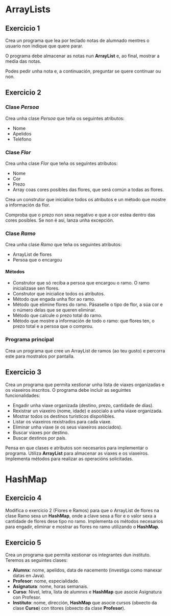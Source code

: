 # ArrayLists

## Exercicio 1

Crea un programa que lea por teclado notas de alumnado mentres o usuario non indique que quere parar.

O programa debe almacenar as notas nun **ArrayList** e, ao final, mostrar a media das notas.

Podes pedir unha nota e, a continuación, preguntar se quere continuar ou non.

## Exercicio 2

### Clase *Persoa*

Crea unha clase *Persoa* que teña os seguintes atributos:
- Nome
- Apelidos
- Teléfono

### Clase *Flor*

Crea unha clase *Flor* que teña os seguintes atributos:
- Nome
- Cor
- Prezo
- Array coas cores posibles das flores, que será común a todas as flores.

Crea un construtor que inicialice todos os atributos e un método que mostre a información da flor.

Comproba que o prezo non sexa negativo e que a cor estea dentro das cores posibles. Se non é así, lanza unha excepción.

### Clase *Ramo*

Crea unha clase *Ramo* que teña os seguintes atributos:
- ArrayList de flores
- Persoa que o encargou

#### Métodos

- Construtor que só reciba a persoa que encargou o ramo. O ramo inicialízase sen flores.
- Construtor que inicialice todos os atributos.
- Método que engada unha flor ao ramo.
- Método que elimine flores do ramo. Pásaselle o tipo de flor, a súa cor e o número delas que se queren eliminar.
- Método que calcule o prezo total do ramo.
- Método que mostre a información de todo o ramo: que flores ten, o prezo total e a persoa que o comprou.

### Programa principal

Crea un programa que cree un ArrayList de ramos (ao teu gusto) e percorra este para mostralos por pantalla.

## Exercicio 3

Crea un programa que permita xestionar unha lista de viaxes organizadas e os viaxeiros inscritos. O programa debe incluír as seguintes funcionalidades:

- Engadir unha viaxe organizada (destino, prezo, cantidade de días).
- Rexistrar un viaxeiro (nome, idade) e asocialo a unha viaxe organizada.
- Mostrar todos os destinos turísticos dispoñibles.
- Listar os viaxeiros rexistrados para cada viaxe.
- Eliminar unha viaxe (e os seus viaxeiros asociados).
- Buscar viaxes por destino.
- Buscar destinos por país.

Pensa en que clases e atributos son necesarios para implementar o programa. Utiliza **ArrayList** para almacenar as viaxes e os viaxeiros. Implementa métodos para realizar as operacións solicitadas.

# HashMap

## Exercicio 4

Modifica o exercicio 2 (Flores e Ramos) para que o ArrayList de flores na clase Ramo sexa un **HashMap**, onde a clave sexa a flor e o valor sexa a cantidade de flores dese tipo no ramo. Implementa os métodos necesarios para engadir, eliminar e mostrar as flores no ramo utilizando o **HashMap**.

## Exercicio 5

Crea un programa que permita xestionar os integrantes dun instituto. Teremos as seguintes clases:
- **Alumnx**: nome, apelidos, data de nacemento (investiga como manexar datas en Java).
- **Profesor**: nome, especialidade.
- **Asignatura**: nome, horas semanais.
- **Curso**: Nivel, letra, lista de alumnxs e **HashMap** que asocie Asignatura con Profesor.
- **Instituto**: nome, dirección, **HashMap** que asocie cursos (obxecto da clase **Curso**) con titores (obxecto da clase **Profesor**).

